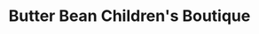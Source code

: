 ---
title: "Butter Bean Children's Boutique"
url: /stillwater/butter-bean-childrens-boutique/
shop: Kleidung
---